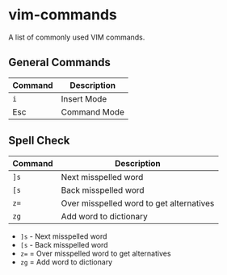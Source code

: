 # vim-commands
A list of commonly used VIM commands.

## General Commands

| Command | Description |
| ------- | ----------- |
| `i` | Insert Mode |
| Esc | Command Mode |

## Spell Check

| Command | Description |
| ------- | ----------- |
| `]s` | Next misspelled word |
| `[s` | Back misspelled word |
| `z=` | Over misspelled word to get alternatives |
| `zg` | Add word to dictionary |

- `]s` - Next misspelled word
- `[s` - Back misspelled word
- `z=` = Over misspelled word to get alternatives
- `zg` = Add word to dictionary
